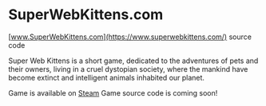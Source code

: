 # SuperWebKittens.com
[www.SuperWebKittens.com](https://www.superwebkittens.com/) source code

Super Web Kittens is a short game, dedicated to the adventures of pets and their owners, living in a cruel dystopian society, where the mankind have become extinct and intelligent animals inhabited our planet.

Game is available on [Steam](https://store.steampowered.com/app/1058840/Super_Web_Kittens_Act_I/)
Game source code is coming soon!
